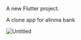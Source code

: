 

A new Flutter project.

A clone app for alinma bank

![Untitled](https://user-images.githubusercontent.com/90303281/204756173-e9fb2146-86f0-42cb-befe-ef567f671982.jpg)
